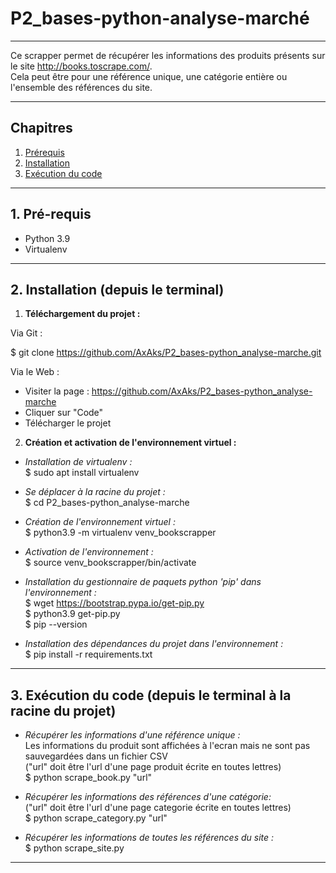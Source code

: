 # P2_bases-python-analyse-marché
***
Ce scrapper permet de récupérer les informations des produits présents sur le site http://books.toscrape.com/.  
Cela peut être pour une référence unique, une catégorie entière ou l'ensemble des références du site.
***

## Chapitres

1. [Prérequis](#prerequis)
2. [Installation](#installation)
3. [Exécution du code](#execution-du-code)

***
## 1. Pré-requis <a name="prerequis"></a>

- Python 3.9
- Virtualenv

***
## 2. Installation (depuis le terminal) <a name="installation"></a>

1. __Téléchargement du projet :__

Via Git :

$ git clone https://github.com/AxAks/P2_bases-python_analyse-marche.git

Via le Web :

- Visiter la page : https://github.com/AxAks/P2_bases-python_analyse-marche
- Cliquer sur "Code"
- Télécharger le projet

2. __Création et activation de l'environnement virtuel  :__

- _Installation de virtualenv :_  
$ sudo apt install virtualenv

- _Se déplacer à la racine du projet :_  
$ cd P2_bases-python_analyse-marche

- _Création de l'environnement virtuel :_  
$ python3.9 -m virtualenv venv_bookscrapper

- _Activation de l'environnement :_  
$ source venv_bookscrapper/bin/activate

- _Installation du gestionnaire de paquets python 'pip' dans l'environnement :_  
$ wget https://bootstrap.pypa.io/get-pip.py  
$ python3.9 get-pip.py  
$ pip --version  

- _Installation des dépendances du projet dans l'environnement :_  
$ pip install -r requirements.txt

***
## 3. Exécution du code (depuis le terminal à la racine du projet) <a name="execution-du-code"></a>

- _Récupérer les informations d'une référence unique :_  
Les informations du produit sont affichées à l'ecran mais ne sont pas sauvegardées dans un fichier CSV  
("url" doit être l'url d'une page produit écrite en toutes lettres)  
$ python scrape_book.py "url"  


- _Récupérer les informations des références d'une catégorie:_  
("url" doit être l'url d'une page categorie écrite en toutes lettres)  
$ python scrape_category.py "url"  

- _Récupérer les informations de toutes les références du site :_  
$ python scrape_site.py
***